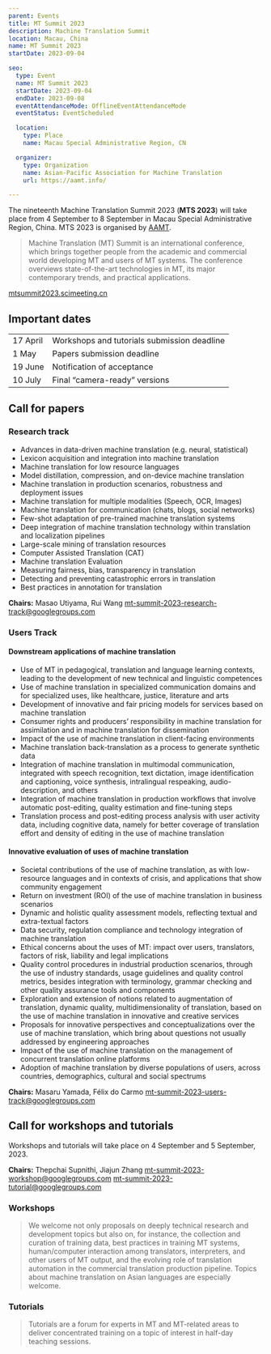 ```yaml
---
parent: Events
title: MT Summit 2023
description: Machine Translation Summit
location: Macau, China
name: MT Summit 2023
startDate: 2023-09-04

seo:
  type: Event
  name: MT Summit 2023
  startDate: 2023-09-04
  endDate: 2023-09-08
  eventAttendanceMode: OfflineEventAttendanceMode
  eventStatus: EventScheduled

  location:
    type: Place
    name: Macau Special Administrative Region, CN

  organizer:
    type: Organization
    name: Asian-Pacific Association for Machine Translation
    url: https://aamt.info/

---
```


The nineteenth Machine Translation Summit 2023 (**MTS 2023**) will take place from 4 September to 8 September in Macau Special Administrative Region, China.
MTS 2023 is organised by [AAMT](/associations/aamt.md).

> Machine Translation (MT) Summit is an international conference, which brings together people from the academic and commercial world developing MT and users of MT systems. The conference overviews state-of-the-art technologies in MT, its major contemporary trends, and practical applications.

[mtsummit2023.scimeeting.cn](https://mtsummit2023.scimeeting.cn/en/web/index/15680_)

## Important dates

|     |     |
| --- | --- |
| 17 April | Workshops and tutorials submission deadline |
| 1 May | Papers submission deadline |
| 19 June | Notification of acceptance |
| 10 July | Final “camera-ready” versions |

## Call for papers

### Research track

- Advances in data-driven machine translation (e.g. neural, statistical)
- Lexicon acquisition and integration into machine translation
- Machine translation for low resource languages
- Model distillation, compression, and on-device machine translation
- Machine translation in production scenarios, robustness and deployment issues
- Machine translation for multiple modalities (Speech, OCR, Images)
- Machine translation for communication (chats, blogs, social networks)
- Few-shot adaptation of pre-trained machine translation systems
- Deep integration of machine translation technology within translation and localization pipelines
- Large-scale mining of translation resources
- Computer Assisted Translation (CAT)
- Machine translation Evaluation
- Measuring fairness, bias, transparency in translation
- Detecting and preventing catastrophic errors in translation
- Best practices in annotation for translation

**Chairs:** Masao Utiyama, Rui Wang
mt-summit-2023-research-track@googlegroups.com

### Users Track

#### Downstream applications of machine translation

- Use of MT in pedagogical, translation and language learning contexts, leading to the development of new technical and linguistic competences
- Use of machine translation in specialized communication domains and for specialized uses, like healthcare, justice, literature and arts
- Development of innovative and fair pricing models for services based on machine translation
- Consumer rights and producers’ responsibility in machine translation for assimilation and in machine translation for dissemination
- Impact of the use of machine translation in client-facing environments
- Machine translation back-translation as a process to generate synthetic data
- Integration of machine translation in multimodal communication, integrated with speech recognition, text dictation, image identification and captioning, voice synthesis, intralingual respeaking, audio-description, and others
- Integration of machine translation in production workflows that involve automatic post-editing, quality estimation and fine-tuning steps
- Translation process and post-editing process analysis with user activity data, including cognitive data, namely for better coverage of translation effort and density of editing in the use of machine translation

#### Innovative evaluation of uses of machine translation

- Societal contributions of the use of machine translation, as with low-resource languages and in contexts of crisis, and applications that show community engagement
- Return on investment (ROI) of the use of machine translation in business scenarios
- Dynamic and holistic quality assessment models, reflecting textual and extra-textual factors
- Data security, regulation compliance and technology integration of machine translation
- Ethical concerns about the uses of MT: impact over users, translators, factors of risk, liability and legal implications
- Quality control procedures in industrial production scenarios, through the use of industry standards, usage guidelines and quality control metrics, besides integration with terminology, grammar checking and other quality assurance tools and components
- Exploration and extension of notions related to augmentation of translation, dynamic quality, multidimensionality of translation, based on the use of machine translation in innovative and creative services
- Proposals for innovative perspectives and conceptualizations over the use of machine translation, which bring about questions not usually addressed by engineering approaches
- Impact of the use of machine translation on the management of concurrent translation online platforms
- Adoption of machine translation by diverse populations of users, across countries, demographics, cultural and social spectrums

**Chairs:** Masaru Yamada, Félix do Carmo
mt-summit-2023-users-track@googlegroups.com

## Call for workshops and tutorials

Workshops and tutorials will take place on 4 September and 5 September, 2023.

**Chairs:** Thepchai Supnithi, Jiajun Zhang
mt-summit-2023-workshop@googlegroups.com
mt-summit-2023-tutorial@googlegroups.com

### Workshops

> We welcome not only proposals on deeply technical research and development topics but also on, for instance, the collection and curation of training data, best practices in training MT systems, human/computer interaction among translators, interpreters, and other users of MT output, and the evolving role of translation automation in the commercial translation production pipeline. Topics about machine translation on Asian languages are especially welcome.

### Tutorials

> Tutorials are a forum for experts in MT and MT-related areas to deliver concentrated training on a topic of interest in half-day teaching sessions.
